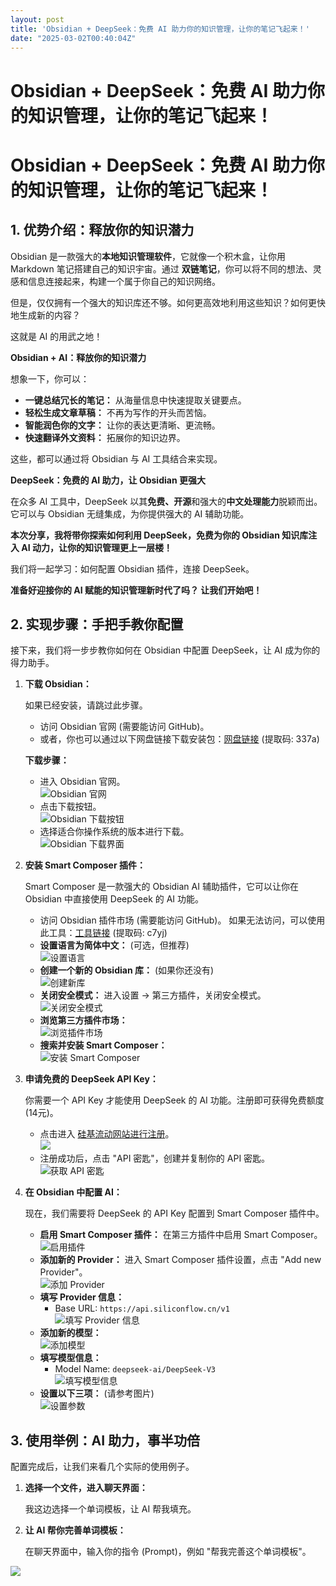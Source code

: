 ```yaml
---
layout: post
title: 'Obsidian + DeepSeek：免费 AI 助力你的知识管理，让你的笔记飞起来！'
date: "2025-03-02T00:40:04Z"
---
```

Obsidian + DeepSeek：免费 AI 助力你的知识管理，让你的笔记飞起来！
============================================

Obsidian + DeepSeek：免费 AI 助力你的知识管理，让你的笔记飞起来！
============================================

1\. 优势介绍：释放你的知识潜力
-----------------

Obsidian 是一款强大的**本地知识管理软件**，它就像一个积木盒，让你用 Markdown 笔记搭建自己的知识宇宙。通过 **双链笔记**，你可以将不同的想法、灵感和信息连接起来，构建一个属于你自己的知识网络。

但是，仅仅拥有一个强大的知识库还不够。如何更高效地利用这些知识？如何更快地生成新的内容？

这就是 AI 的用武之地！

**Obsidian + AI：释放你的知识潜力**

想象一下，你可以：

*   **一键总结冗长的笔记：** 从海量信息中快速提取关键要点。
*   **轻松生成文章草稿：** 不再为写作的开头而苦恼。
*   **智能润色你的文字：** 让你的表达更清晰、更流畅。
*   **快速翻译外文资料：** 拓展你的知识边界。

这些，都可以通过将 Obsidian 与 AI 工具结合来实现。

**DeepSeek：免费的 AI 助力，让 Obsidian 更强大**

在众多 AI 工具中，DeepSeek 以其**免费、开源**和强大的**中文处理能力**脱颖而出。 它可以与 Obsidian 无缝集成，为你提供强大的 AI 辅助功能。

**本次分享，我将带你探索如何利用 DeepSeek，免费为你的 Obsidian 知识库注入 AI 动力，让你的知识管理更上一层楼！**

我们将一起学习：如何配置 Obsidian 插件，连接 DeepSeek。

**准备好迎接你的 AI 赋能的知识管理新时代了吗？ 让我们开始吧！**

2\. 实现步骤：手把手教你配置
----------------

接下来，我们将一步步教你如何在 Obsidian 中配置 DeepSeek，让 AI 成为你的得力助手。

1.  **下载 Obsidian：**
    
    如果已经安装，请跳过此步骤。
    
    *   访问 Obsidian 官网 (需要能访问 GitHub)。
    *   或者，你也可以通过以下网盘链接下载安装包：[网盘链接](https://pan.baidu.com/s/1EbIIQankl3uOu6z0cvCqjA?pwd=337a) (提取码: 337a)
    
    **下载步骤：**
    
    *   进入 Obsidian 官网。  
        ![Obsidian 官网](https://img2024.cnblogs.com/blog/3556374/202503/3556374-20250301203716137-225014444.png)
    *   点击下载按钮。  
        ![Obsidian 下载按钮](https://img2024.cnblogs.com/blog/3556374/202503/3556374-20250301203733292-804757019.png)
    *   选择适合你操作系统的版本进行下载。  
        ![Obsidian 下载界面](https://img2024.cnblogs.com/blog/3556374/202503/3556374-20250301203750690-1400893946.png)
2.  **安装 Smart Composer 插件：**
    
    Smart Composer 是一款强大的 Obsidian AI 辅助插件，它可以让你在 Obsidian 中直接使用 DeepSeek 的 AI 功能。
    
    *   访问 Obsidian 插件市场 (需要能访问 GitHub)。 如果无法访问，可以使用此工具：[工具链接](https://pan.baidu.com/s/1UwvzV4mRE1XWW8p0lIBrKw?pwd=c7yj) (提取码: c7yj)
    *   **设置语言为简体中文：** (可选，但推荐)  
        ![设置语言](https://img2024.cnblogs.com/blog/3556374/202503/3556374-20250301203802123-741890792.png)
    *   **创建一个新的 Obsidian 库：** (如果你还没有)  
        ![创建新库](https://img2024.cnblogs.com/blog/3556374/202503/3556374-20250301203817201-1560355607.png)
    *   **关闭安全模式：** 进入设置 -> 第三方插件，关闭安全模式。  
        ![关闭安全模式](https://img2024.cnblogs.com/blog/3556374/202503/3556374-20250301203844488-1225601375.png)
    *   **浏览第三方插件市场：**  
        ![浏览插件市场](https://img2024.cnblogs.com/blog/3556374/202503/3556374-20250301203857352-1149664666.png)
    *   **搜索并安装 Smart Composer：**  
        ![安装 Smart Composer](https://img2024.cnblogs.com/blog/3556374/202503/3556374-20250301203908470-627136874.png)
3.  **申请免费的 DeepSeek API Key：**
    
    你需要一个 API Key 才能使用 DeepSeek 的 AI 功能。注册即可获得免费额度 (14元)。
    
    *   点击进入 [硅基流动网站进行注册](https://cloud.siliconflow.cn/i/8kUxV7jH)。  
        ![](https://img2024.cnblogs.com/blog/3556374/202503/3556374-20250301203936605-1123312153.png)
    *   注册成功后，点击 "API 密匙"，创建并复制你的 API 密匙。  
        ![获取 API 密匙](https://img2024.cnblogs.com/blog/3556374/202503/3556374-20250301203950997-482988627.png)
4.  **在 Obsidian 中配置 AI：**
    
    现在，我们需要将 DeepSeek 的 API Key 配置到 Smart Composer 插件中。
    
    *   **启用 Smart Composer 插件：** 在第三方插件中启用 Smart Composer。  
        ![启用插件](https://img2024.cnblogs.com/blog/3556374/202503/3556374-20250301204054523-1960610775.png)
    *   **添加新的 Provider：** 进入 Smart Composer 插件设置，点击 "Add new Provider"。  
        ![添加 Provider](https://img2024.cnblogs.com/blog/3556374/202503/3556374-20250301204108770-1414596371.png)
    *   **填写 Provider 信息：**
        *   Base URL: `https://api.siliconflow.cn/v1`  
            ![填写 Provider 信息](https://img2024.cnblogs.com/blog/3556374/202503/3556374-20250301204122709-1960770016.png)
    *   **添加新的模型：**  
        ![添加模型](https://img2024.cnblogs.com/blog/3556374/202503/3556374-20250301204140259-1996450656.png)
    *   **填写模型信息：**
        *   Model Name: `deepseek-ai/DeepSeek-V3`  
            ![填写模型信息](https://img2024.cnblogs.com/blog/3556374/202503/3556374-20250301204150944-1638967094.png)
    *   **设置以下三项：** (请参考图片)  
        ![设置参数](https://img2024.cnblogs.com/blog/3556374/202503/3556374-20250301204203163-460362615.png)

3\. 使用举例：AI 助力，事半功倍
-------------------

配置完成后，让我们来看几个实际的使用例子。

1.  **选择一个文件，进入聊天界面：**
    
    我这边选择一个单词模板，让 AI 帮我填充。
    
2.  **让 AI 帮你完善单词模板：**
    
    在聊天界面中，输入你的指令 (Prompt)，例如 "帮我完善这个单词模板"。
    

![](https://img2024.cnblogs.com/blog/3556374/202503/3556374-20250301235601228-1914343582.gif)